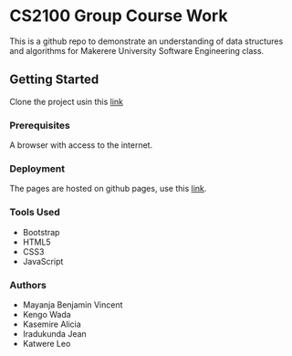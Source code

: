 # CS2100 Group Course Work

This is a github repo to demonstrate an understanding of data structures and algorithms for Makerere University Software Engineering class.

## Getting Started

Clone the project usin this [link](https://github.com/v1b3m/v1b3m.github.io.git)

### Prerequisites

A browser with access to the internet.

### Deployment

The pages are hosted on github pages, use this [link](https://v1b3m.github.io/).

### Tools Used

* Bootstrap
* HTML5
* CSS3
* JavaScript

### Authors
* Mayanja Benjamin Vincent
* Kengo Wada
* Kasemire Alicia
* Iradukunda Jean
* Katwere Leo
